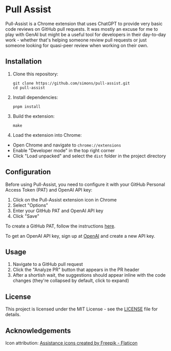# Pull Assist

Pull-Assist is a Chrome extension that uses ChatGPT to provide very basic code reviews on GitHub pull requests. It was mostly an excuse for me to play with GenAI but might be a useful tool for developers in their day-to-day work - whether that's helping someone review pull requests or just someone looking for quasi-peer review when working on their own. 

## Installation

1. Clone this repository:
   ```
   git clone https://github.com/simons/pull-assist.git
   cd pull-assist
   ```
2. Install dependencies:
   ```
   pnpm install
   ```
3. Build the extension:
   ```
   make
   ```
4. Load the extension into Chrome:
- Open Chrome and navigate to `chrome://extensions`
- Enable "Developer mode" in the top right corner
- Click "Load unpacked" and select the `dist` folder in the project directory

## Configuration
Before using Pull-Assist, you need to configure it with your GitHub Personal Access Token (PAT) and OpenAI API key:

1. Click on the Pull-Assist extension icon in Chrome
2. Select "Options"
3. Enter your GitHub PAT and OpenAI API key
4. Click "Save"

To create a GitHub PAT, follow the instructions [here](https://docs.github.com/en/authentication/keeping-your-account-and-data-secure/creating-a-personal-access-token).

To get an OpenAI API key, sign up at [OpenAI](https://openai.com/) and create a new API key.

## Usage

1. Navigate to a GitHub pull request
1. Click the "Analyze PR" button that appears in the PR header
1. After a shortish wait, the suggestions should appear inline with the code changes (they're collapsed by default, click to expand)

## License

This project is licensed under the MIT License - see the [LICENSE](LICENSE) file for details.

## Acknowledgements

Icon attribution: [Assistance icons created by Freepik - Flaticon](https://www.flaticon.com/free-icons/assistance)
